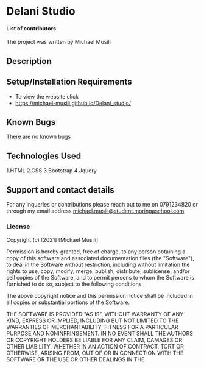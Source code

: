 #  Delani Studio
#### List of contributors
The project was written by Michael Musili
## Description

## Setup/Installation Requirements
* To view the website click
*  https://michael-musili.github.io/Delani_studio/
## Known Bugs
There are no known bugs
## Technologies Used
1.HTML 
2.CSS
3.Bootstrap
4.Jquery

## Support and contact details
For any inqueries or contributions please reach out to me on 0791234820 or through my email address michael.musili@student.moringaschool.com

### License
Copyright (c) [2021] [Michael Musili]

Permission is hereby granted, free of charge, to any person obtaining a copy
of this software and associated documentation files (the "Software"), to deal
in the Software without restriction, including without limitation the rights
to use, copy, modify, merge, publish, distribute, sublicense, and/or sell
copies of the Software, and to permit persons to whom the Software is
furnished to do so, subject to the following conditions:

The above copyright notice and this permission notice shall be included in all
copies or substantial portions of the Software.

THE SOFTWARE IS PROVIDED "AS IS", WITHOUT WARRANTY OF ANY KIND, EXPRESS OR
IMPLIED, INCLUDING BUT NOT LIMITED TO THE WARRANTIES OF MERCHANTABILITY,
FITNESS FOR A PARTICULAR PURPOSE AND NONINFRINGEMENT. IN NO EVENT SHALL THE
AUTHORS OR COPYRIGHT HOLDERS BE LIABLE FOR ANY CLAIM, DAMAGES OR OTHER
LIABILITY, WHETHER IN AN ACTION OF CONTRACT, TORT OR OTHERWISE, ARISING FROM,
OUT OF OR IN CONNECTION WITH THE SOFTWARE OR THE USE OR OTHER DEALINGS IN THE
